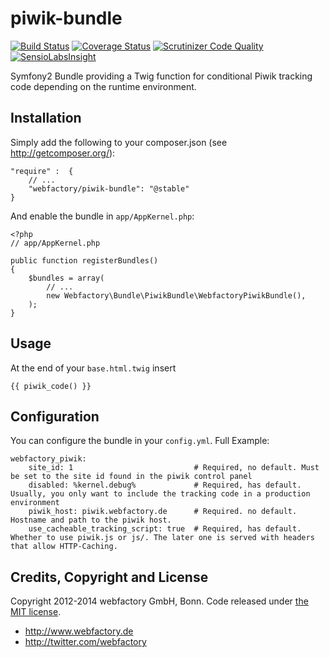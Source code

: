 piwik-bundle
============

[![Build Status](https://travis-ci.org/webfactory/piwik-bundle.svg?branch=master)](https://travis-ci.org/webfactory/piwik-bundle)
[![Coverage Status](https://coveralls.io/repos/webfactory/piwik-bundle/badge.png?branch=master)](https://coveralls.io/r/webfactory/piwik-bundle?branch=master)
[![Scrutinizer Code Quality](https://scrutinizer-ci.com/g/webfactory/piwik-bundle/badges/quality-score.png?b=master)](https://scrutinizer-ci.com/g/webfactory/piwik-bundle/?branch=master)
[![SensioLabsInsight](https://insight.sensiolabs.com/projects/b6cd0ffd-e116-43c0-ba58-fbb70371bd6b/mini.png)](https://insight.sensiolabs.com/projects/b6cd0ffd-e116-43c0-ba58-fbb70371bd6b)

Symfony2 Bundle providing a Twig function for conditional Piwik tracking code depending on the runtime environment.


Installation
------------
Simply add the following to your composer.json (see http://getcomposer.org/):

    "require" :  {
        // ...
        "webfactory/piwik-bundle": "@stable"
    }

And enable the bundle in `app/AppKernel.php`:

    <?php
    // app/AppKernel.php
    
    public function registerBundles()
    {
        $bundles = array(
            // ...
            new Webfactory\Bundle\PiwikBundle\WebfactoryPiwikBundle(),
        );
    }


Usage
-----
At the end of your `base.html.twig` insert

	{{ piwik_code() }}


Configuration
-------------
You can configure the bundle in your `config.yml`. Full Example:

	webfactory_piwik:
	    site_id: 1                           # Required, no default. Must be set to the site id found in the piwik control panel
	    disabled: %kernel.debug%             # Required, has default. Usually, you only want to include the tracking code in a production environment
	    piwik_host: piwik.webfactory.de      # Required. no default. Hostname and path to the piwik host.
	    use_cacheable_tracking_script: true  # Required, has default. Whether to use piwik.js or js/. The later one is served with headers that allow HTTP-Caching.



Credits, Copyright and License
------------------------------
Copyright 2012-2014 webfactory GmbH, Bonn. Code released under [the MIT license](LICENSE).

- <http://www.webfactory.de>
- <http://twitter.com/webfactory>
